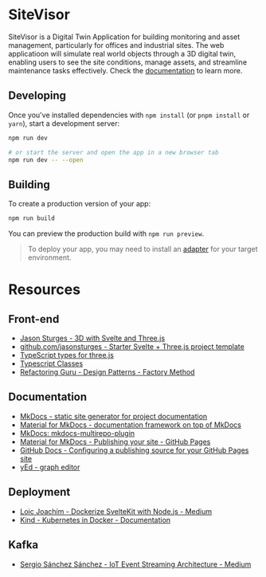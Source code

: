 # SiteVisor
SiteVisor is a Digital Twin Application for building monitoring and asset management, particularly for offices and industrial sites. The web applicatioon will simulate real world objects through a 3D digital twin, enabling users to see the site conditions, manage assets, and streamline maintenance tasks effectively.
Check the [documentation](https://grzpiotrowski.github.io/sitevisor/) to learn more.

## Developing

Once you've installed dependencies with `npm install` (or `pnpm install` or `yarn`), start a development server:

```bash
npm run dev

# or start the server and open the app in a new browser tab
npm run dev -- --open
```

## Building

To create a production version of your app:

```bash
npm run build
```

You can preview the production build with `npm run preview`.

> To deploy your app, you may need to install an [adapter](https://kit.svelte.dev/docs/adapters) for your target environment.

# Resources

## Front-end
- [Jason Sturges - 3D with Svelte and Three.js](https://javascript.plainenglish.io/3d-with-svelte-and-three-js-f4366f342f9f)
- [github.com/jasonsturges - Starter Svelte + Three.js project template](https://github.com/jasonsturges/threejs-sveltekit/tree/main)
- [TypeScript types for three.js](https://github.com/three-types/three-ts-types)
- [Typescript Classes](https://www.typescriptlang.org/docs/handbook/2/classes.html)
- [Refactoring Guru - Design Patterns - Factory Method](https://refactoring.guru/design-patterns/factory-method)

## Documentation
- [MkDocs - static site generator for project documentation](https://www.mkdocs.org/)
- [Material for MkDocs - documentation framework on top of MkDocs](https://squidfunk.github.io/mkdocs-material/)
- [MkDocs: mkdocs-multirepo-plugin](https://github.com/jdoiro3/mkdocs-multirepo-plugin)
- [Material for MkDocs - Publishing your site - GitHub Pages](https://squidfunk.github.io/mkdocs-material/publishing-your-site/#with-github-actions)
- [GitHub Docs - Configuring a publishing source for your GitHub Pages site](https://docs.github.com/en/pages/getting-started-with-github-pages/configuring-a-publishing-source-for-your-github-pages-site)
- [yEd - graph editor](https://www.yworks.com/products/yed)

## Deployment
- [Loic Joachim - Dockerize SvelteKit with Node.js - Medium](https://medium.com/@loic.joachim/dockerize-sveltekit-with-node-adapter-62c5dc6fc15a)
- [Kind - Kubernetes in Docker - Documentation](https://kind.sigs.k8s.io/)

## Kafka
- [Sergio Sánchez Sánchez - IoT Event Streaming Architecture - Medium](https://sanchezsanchezsergio418.medium.com/iot-event-streaming-architecture-fb790c634c2f)
